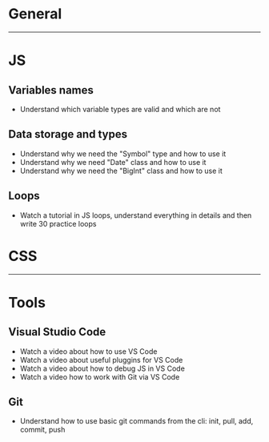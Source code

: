 # General

---

# JS

## Variables names

- Understand which variable types are valid and which are not

## Data storage and types

- Understand why we need the "Symbol" type and how to use it
- Understand why we need "Date" class and how to use it
- Understand why we need the "BigInt" class and how to use it

## Loops

- Watch a tutorial in JS loops, understand everything in details and then write 30 practice loops

# CSS

---

# Tools

## Visual Studio Code

- Watch a video about how to use VS Code
- Watch a video about useful pluggins for VS Code
- Watch a video about how to debug JS in VS Code
- Watch a video how to work with Git via VS Code

## Git

- Understand how to use basic git commands from the cli: init, pull, add, commit, push
